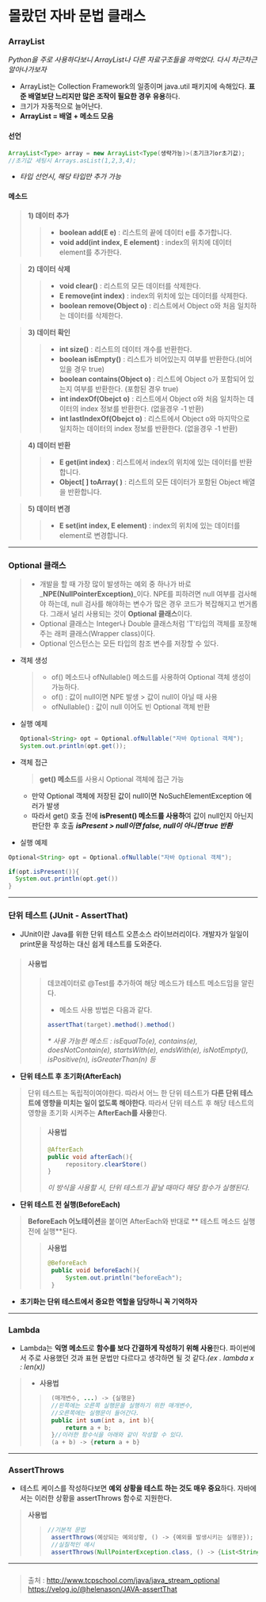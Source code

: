 # 몰랐던 자바 문법 클래스

### ArrayList
_Python을 주로 사용하다보니 ArrayList나 다른 자료구조들을 까먹었다. 다시 차근차근 알아나가보자_

- ArrayList는 Collection Framework의 일종이며 java.util 패키지에 속해있다. **표준 배열보단 느리지만 많은 조작이 필요한 경우 유용**하다.
- 크기가 자동적으로 늘어난다.
- **ArrayList = 배열 + 메소드 모음**
#### 선언
```java
ArrayList<Type> array = new ArrayList<Type(생략가능)>(초기크기or초기값);
//초기값 세팅시 Arrays.asList(1,2,3,4);
```
- _타입 선언시, 해당 타입만 추가 가능_

#### 메소드
>**1) 데이터 추가**
>>- **boolean add(E e)** : 리스트의 끝에 데이터 e를 추가합니다.
>>- **void add(int index, E element)** : index의 위치에 데이터 element를 추가한다.

>**2) 데이터 삭제**
>>- **void clear()** : 리스트의 모든 데이터를 삭제한다.
>>- **E remove(int index)** : index의 위치에 있는 데이터를 삭제한다.
>>- **boolean remove(Object o)** : 리스트에서 Object o와 처음 일치하는 데이터를 삭제한다. 


>**3) 데이터 확인**
>>- **int size()** : 리스트의 데이터 개수를 반환한다. 
>>- **boolean isEmpty()** : 리스트가 비어있는지 여부를 반환한다.(비어있을 경우 true)
>>- **boolean contains(Object o)** : 리스트에 Object o가 포함되어 있는지 여부를 반환한다. (포함된 경우 true)
>>- **int indexOf(Obejct o)** : 리스트에서 Object o와 처음 일치하는 데이터의 index 정보를 반환한다. (없을경우 -1 반환)
>>- **int lastIndexOf(Obejct o)** : 리스트에서 Object o와 마지막으로 일치하는 데이터의 index 정보를 반환한다. (없을경우 -1 반환)
 
>**4) 데이터 반환**
>>- **E get(int index)** : 리스트에서 index의 위치에 있는 데이터를 반환합니다. 
>>- **Object[ ] toArray( )** : 리스트의 모든 데이터가 포함된 Object 배열을 반환합니다.  

 

>**5) 데이터 변경**
>>- **E set(int index, E element)** : index의 위치에 있는 데이터를 element로 변경합니다. 

- - - 
### Optional 클래스


> - 개발을 할 때 가장 많이 발생하는 예외 중 하나가 바로 _**NPE(NullPointerException)**_이다. NPE를 피하려면 null 여부를 검사해야 하는데, null 검사를 해야하는 변수가 많은 경우 코드가 복잡해지고 번거롭다. 그래서 널리 사용되는 것이 **Optional 클래스**이다.
>- Optional<T> 클래스는 Integer나 Double 클래스처럼 'T'타입의 객체를 포장해 주는 래퍼 클래스(Wrapper class)이다.
> - Optional 인스턴스는 모든 타입의 참조 변수를 저장할 수 있다.

- 객체 생성
  >- of() 메소드나 ofNullable() 메소드를 사용하여 Optional 객체 생성이 가능하다. 
  >- of() : 값이 null이면 NPE 발생 > 값이 null이 아닐 때 사용
  >- ofNullable() : 값이 null 이어도 빈 Optional 객체 반환
  
- 실행 예제
  ```java
  Optional<String> opt = Optional.ofNullable("자바 Optional 객체");
  System.out.println(opt.get());
  ```

- 객체 접근
  > **get() 메소드**를 사용시 Optional 객체에 접근 가능
  - 만약 Optional 객체에 저장된 값이 null이면 NoSuchElementException 에러가 발생
  - 따라서 get() 호출 전에 **isPresent() 메소드를 사용하**여 값이 null인지 아닌지 판단한 후 호출 **_isPresent > null이면 false, null이 아니면 true 반환_**
  
 - 실행 예제
  ```java
  Optional<String> opt = Optional.ofNullable("자바 Optional 객체");
  
  if(opt.isPresent()){
	System.out.println(opt.get())
  }
 ```
 
  - - - 
  ### 단위 테스트 (JUnit - AssertThat)
  
  - JUnit이란 Java를 위한 단위 테스트 오픈소스 라이브러리이다.
  개발자가 일일이 print문을 작성하는 대신 쉽게 테스트를 도와준다.
  
>#### 사용법
>>데코레이터로 @Test를 추가하여 해당 메소드가 테스트 메소드임을 알린다.
>> - 메소드 사용 방법은 다음과 같다.
>>```java
>>assertThat(target).method().method()
>> ```
 >>_* 사용 가능한 메소드 : isEqualTo(e), contains(e), doesNotContain(e), startsWith(e), endsWith(e), isNotEmpty(), isPositive(n), isGreaterThan(n) 등_
  
- **단위 테스트 후 초기화(AfterEach)**
> 단위 테스트는 독립적이여야한다. 따라서 어느 한 단위 테스트가 **다른 단위 테스트에 영향을 미치는 일이 없도록 해야한다**. 따라서 단위 테스트 후 해당 테스트의 영향을 초기화 시켜주는 **AfterEach를 사용**한다.
>>#### 사용법
  >> ```java
  >>@AfterEach
  >>public void afterEach(){
  >>	  repository.clearStore()
  >> }
>> ```
>> _이 방식을 사용할 시, 단위 테스트가 끝날 때마다 해당 함수가 실행된다._
  
- **단위 테스트 전 실행(BeforeEach)**
> **BeforeEach 어노테이션**을 붙이면 AfterEach와 반대로 ** 테스트 메소드 실행전에 실행**된다.
>> **사용법**
>>```java
>>@BeforeEach
>>  public void beforeEach(){
>>  	System.out.println("beforeEach");
>>  }
>>  ```
   - __초기화는 단위 테스트에서 중요한 역할을 담당하니 꼭 기억하자__
  - - - 
  ### Lambda
  - Lambda는 **익명 메소드**로 **함수를 보다 간결하게 작성하기 위해 사용**한다. 파이썬에서 주로 사용했던 것과 표현 문법만 다르다고 생각하면 될 것 같다._(ex . lambda x : len(x))_
>- **사용법**
>>```java
>>  (매개변수, ...) -> {실행문}
>>  //왼쪽에는 오른쪽 실행문을 실행하기 위한 매개변수,
>>  //오른쪽에는 실행문이 들어간다.
>>  public int sum(int a, int b){
>>  	return a + b;
>>  }//이러한 함수식을 아래와 같이 작성할 수 있다.
>>  (a + b) -> {return a + b}
>>  ```
  - - -
  ### AssertThrows
  - 테스트 케이스를 작성하다보면 **예외 상황을 테스트 하는 것도 매우 중요**하다. 자바에서는 이러한 상황을 assertThrows 함수로 지원한다.
  
  > **사용법**
  >>```java
>> //기본적 문법
>>  assertThrows(예상되는 예외상황, () -> {예외를 발생시키는 실행문});
>>  //실질적인 예시
>>  assertThrows(NullPointerException.class, () -> {List<String> list = null});
  - - -
  
  ### 
  > 출처 : 
  http://www.tcpschool.com/java/java_stream_optional
  https://velog.io/@helenason/JAVA-assertThat
